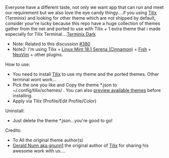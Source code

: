 Everyone have a different taste, not only we want app that can run and meet our requirement but we also love the eye candy thingy....if you using [Tilix](https://github.com/gnunn1/tilix) (Terminix) and looking for other theme which are not shipped by default, consider your're lucky because this repo have a huge collection of themes gather from the net and ported to use with Tilix + 1 extra theme that i made especially for Tilix Terminal....[Terminix Dark](https://github.com/storm119/Tilix-Themes/blob/master/Themes/terminix-dark.json)


* Note: Related to this discussion [#380](https://github.com/gnunn1/terminix/issues/380)
* Note2: I'm using Tilix + [Linux Mint 18.1 Serena (Cinnamon)](https://www.linuxmint.com/) + [Fish](https://github.com/fish-shell/fish-shell) + [NeoVim](https://github.com/neovim/neovim) + other plugins.



How to use:
* You need to install [Tilix](https://github.com/gnunn1/tilix) to use my theme and the ported themes. Other terminal wont work...
* Pick the one you like and Copy the theme *.json to ~/.config/tilix/schemes/ . You can also [preview available themes](Themes.md) before installing.
* Apply via Tilix (Profile/Edit Profile/Color)



Uninstall:
* Just delete the theme *.json...you're good to go!



Credits:
* To All the original theme author(s)
* [Gerald Nunn aka gnunn1](https://github.com/gnunn1) the original author of [Tilix](https://github.com/gnunn1/terminix) for sharing his awesome work with us....
